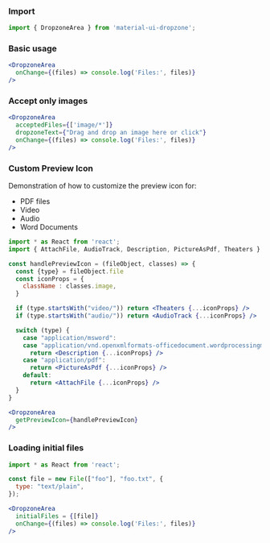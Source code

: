 ### Import

```jsx static
import { DropzoneArea } from 'material-ui-dropzone';
```

### Basic usage

```jsx
<DropzoneArea
  onChange={(files) => console.log('Files:', files)}
/>
```

### Accept only images

```jsx
<DropzoneArea
  acceptedFiles={['image/*']}
  dropzoneText={"Drag and drop an image here or click"}
  onChange={(files) => console.log('Files:', files)}
/>
```

### Custom Preview Icon

Demonstration of how to customize the preview icon for:

* PDF files
* Video
* Audio
* Word Documents

```jsx
import * as React from 'react';
import { AttachFile, AudioTrack, Description, PictureAsPdf, Theaters } from '@material-ui/icons';

const handlePreviewIcon = (fileObject, classes) => {
  const {type} = fileObject.file
  const iconProps = {
    className : classes.image,
  }

  if (type.startsWith("video/")) return <Theaters {...iconProps} />
  if (type.startsWith("audio/")) return <AudioTrack {...iconProps} />

  switch (type) {
    case "application/msword":
    case "application/vnd.openxmlformats-officedocument.wordprocessingml.document":
      return <Description {...iconProps} />
    case "application/pdf":
      return <PictureAsPdf {...iconProps} />
    default:
      return <AttachFile {...iconProps} />
  }
}

<DropzoneArea
  getPreviewIcon={handlePreviewIcon}
/>
```
### Loading initial files

```jsx
import * as React from 'react';

const file = new File(["foo"], "foo.txt", {
  type: "text/plain",
});

<DropzoneArea
  initialFiles = {[file]}
  onChange={(files) => console.log('Files:', files)}
/>
```